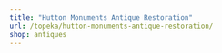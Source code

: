 ```yaml
---
title: "Hutton Monuments Antique Restoration"
url: /topeka/hutton-monuments-antique-restoration/
shop: antiques
---
```

